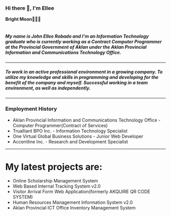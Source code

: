 ### Hi there 👋, I'm Ellee
<strong>Bright Moon</strong>🌙🥑🍟
<br><br>
<h5>My name is John Ellee Robado and I'm an Information Technology graduate who is currently working as a Contract Computer Programmer at the Provincial Government of Aklan under the Aklan Provincial Information and Communications Technology Office.</h5>

<hr>
<h5><strong>To work in an active professional environment in a growing company.
To utilize my knowledge and skills in programming and developing for the benefit of the company and myself.
Successful working in a team environment, as well as independently.</strong></h5>
<hr>
<h3><strong>Employment History</strong></h3>
<ul>
  <li>Aklan Provincial Information and Communications Technology Office - Computer Programmer(Contract of Services)</li>
  <li>Trualliant BPO Inc. -  Information Technology Specialist</li>
  <li>One Virtual Global Business Solutions - Junior Web Developer</li>
  <li>Accentline Inc. - Research and Development Specialist </li>
</ul>
<hr>
<h1><b>My latest projects are:</b></h1>
<ul> 
  <li>Online Scholarship Management System</li>
  <li>Web Based Internal Tracking System v2.0</li>
  <li>Visitor Arrival Form Web Application(formerly AKQUIRE QR CODE SYSTEM) </li>
  <li>Human Resources Management Information System v2.0</li>
  <li>Aklan Provincial ICT Office Inventory Management System</li>
</ul>

